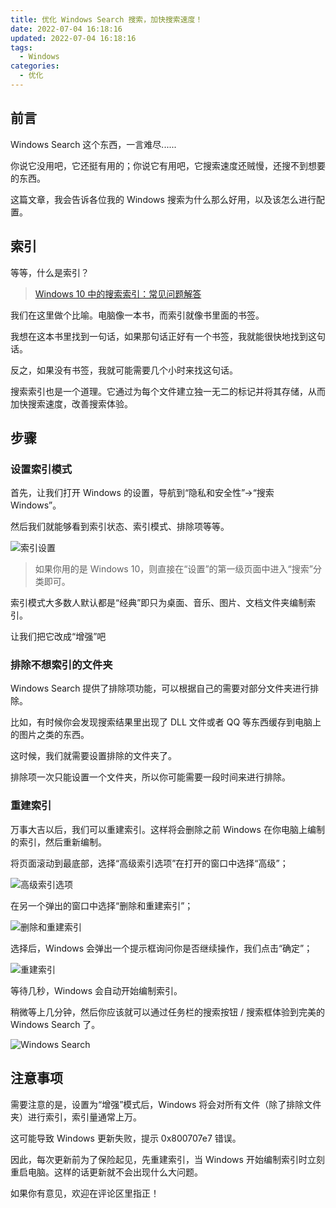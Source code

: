 ```yaml
---
title: 优化 Windows Search 搜索，加快搜索速度！
date: 2022-07-04 16:18:16
updated: 2022-07-04 16:18:16
tags: 
  - Windows
categories:
  - 优化
---
```

## 前言

Windows Search 这个东西，一言难尽......

你说它没用吧，它还挺有用的；你说它有用吧，它搜索速度还贼慢，还搜不到想要的东西。

这篇文章，我会告诉各位我的 Windows 搜索为什么那么好用，以及该怎么进行配置。

<!-- more -->

## 索引

等等，什么是索引？

> [Windows 10 中的搜索索引：常见问题解答](https://support.microsoft.com/zh-cn/windows/windows-10-%E4%B8%AD%E7%9A%84%E6%90%9C%E7%B4%A2%E7%B4%A2%E5%BC%95-%E5%B8%B8%E8%A7%81%E9%97%AE%E9%A2%98%E8%A7%A3%E7%AD%94-da061c83-af6b-095c-0f7a-4dfecda4d15a)

我们在这里做个比喻。电脑像一本书，而索引就像书里面的书签。

我想在这本书里找到一句话，如果那句话正好有一个书签，我就能很快地找到这句话。

反之，如果没有书签，我就可能需要几个小时来找这句话。

搜索索引也是一个道理。它通过为每个文件建立独一无二的标记并将其存储，从而加快搜索速度，改善搜索体验。

## 步骤

### 设置索引模式

首先，让我们打开 Windows 的设置，导航到“隐私和安全性”->“搜索 Windows”。

然后我们就能够看到索引状态、索引模式、排除项等等。

![索引设置](https://img-blog.csdnimg.cn/933c56e4432c4848ba21674bcf208ee1.webp)

> 如果你用的是 Windows 10，则直接在“设置”的第一级页面中进入“搜索”分类即可。

索引模式大多数人默认都是“经典”即只为桌面、音乐、图片、文档文件夹编制索引。

让我们把它改成“增强”吧

### 排除不想索引的文件夹

Windows Search 提供了排除项功能，可以根据自己的需要对部分文件夹进行排除。

比如，有时候你会发现搜索结果里出现了 DLL 文件或者 QQ 等东西缓存到电脑上的图片之类的东西。

这时候，我们就需要设置排除的文件夹了。

排除项一次只能设置一个文件夹，所以你可能需要一段时间来进行排除。

### 重建索引

万事大吉以后，我们可以重建索引。这样将会删除之前 Windows 在你电脑上编制的索引，然后重新编制。

将页面滚动到最底部，选择“高级索引选项”在打开的窗口中选择“高级”；

![高级索引选项](https://img-blog.csdnimg.cn/bf56da03b1e74ea1b2b0b5e380718462.webp)

在另一个弹出的窗口中选择“删除和重建索引”；

![删除和重建索引](https://img-blog.csdnimg.cn/dc69e2cae4954a6f9ec635b1fb749507.webp)

选择后，Windows 会弹出一个提示框询问你是否继续操作，我们点击“确定”；

![重建索引](https://img-blog.csdnimg.cn/559b51c66b254e1693835349db7c41d3.webp)

等待几秒，Windows 会自动开始编制索引。

稍微等上几分钟，然后你应该就可以通过任务栏的搜索按钮 / 搜索框体验到完美的 Windows Search 了。

![Windows Search](https://img-blog.csdnimg.cn/3f1d78b88589481886e11dcaf1dfed0e.webp)

## 注意事项

需要注意的是，设置为“增强”模式后，Windows 将会对所有文件（除了排除文件夹）进行索引，索引量通常上万。

这可能导致 Windows 更新失败，提示 0x800707e7 错误。

因此，每次更新前为了保险起见，先重建索引，当 Windows 开始编制索引时立刻重启电脑。这样的话更新就不会出现什么大问题。

如果你有意见，欢迎在评论区里指正！